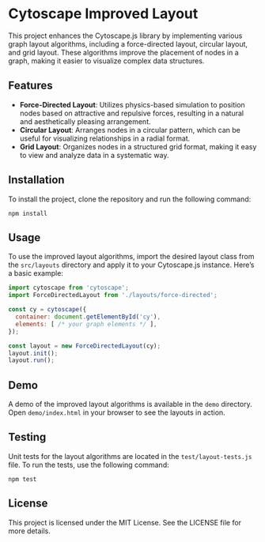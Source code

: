 # Cytoscape Improved Layout

This project enhances the Cytoscape.js library by implementing various graph layout algorithms, including a force-directed layout, circular layout, and grid layout. These algorithms improve the placement of nodes in a graph, making it easier to visualize complex data structures.

## Features

- **Force-Directed Layout**: Utilizes physics-based simulation to position nodes based on attractive and repulsive forces, resulting in a natural and aesthetically pleasing arrangement.
- **Circular Layout**: Arranges nodes in a circular pattern, which can be useful for visualizing relationships in a radial format.
- **Grid Layout**: Organizes nodes in a structured grid format, making it easy to view and analyze data in a systematic way.

## Installation

To install the project, clone the repository and run the following command:

```
npm install
```

## Usage

To use the improved layout algorithms, import the desired layout class from the `src/layouts` directory and apply it to your Cytoscape.js instance. Here’s a basic example:

```javascript
import cytoscape from 'cytoscape';
import ForceDirectedLayout from './layouts/force-directed';

const cy = cytoscape({
  container: document.getElementById('cy'),
  elements: [ /* your graph elements */ ],
});

const layout = new ForceDirectedLayout(cy);
layout.init();
layout.run();
```

## Demo

A demo of the improved layout algorithms is available in the `demo` directory. Open `demo/index.html` in your browser to see the layouts in action.

## Testing

Unit tests for the layout algorithms are located in the `test/layout-tests.js` file. To run the tests, use the following command:

```
npm test
```

## License

This project is licensed under the MIT License. See the LICENSE file for more details.